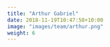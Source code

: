 ```yaml
---
title: "Arthur Gabriel"
date: 2018-11-19T10:47:58+10:00
image: "images/team/arthur.png"
weight: 6
---
```

